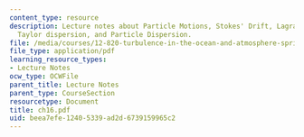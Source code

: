 ```yaml
---
content_type: resource
description: Lecture notes about Particle Motions, Stokes' Drift, Lagrangian dispersion,
  Taylor dispersion, and Particle Dispersion.
file: /media/courses/12-820-turbulence-in-the-ocean-and-atmosphere-spring-2007/beea7efe12405339ad2d6739159965c2_ch16.pdf
file_type: application/pdf
learning_resource_types:
- Lecture Notes
ocw_type: OCWFile
parent_title: Lecture Notes
parent_type: CourseSection
resourcetype: Document
title: ch16.pdf
uid: beea7efe-1240-5339-ad2d-6739159965c2
---
```


